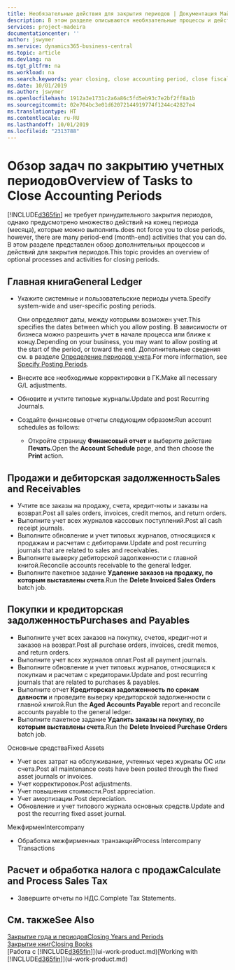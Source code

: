 ```yaml
---
title: Необязательные действия для закрытия периодов | Документация Майкрософт
description: В этом разделе описываются необязательные процессы и действия по закрытию учетных периодов в Business Central.
services: project-madeira
documentationcenter: ''
author: jswymer
ms.service: dynamics365-business-central
ms.topic: article
ms.devlang: na
ms.tgt_pltfrm: na
ms.workload: na
ms.search.keywords: year closing, close accounting period, close fiscal year, aging, creditor payments, vendor payments
ms.date: 10/01/2019
ms.author: jswymer
ms.openlocfilehash: 1912a3e1731c2a6a86c5fd5eb93c7e2bf2ff8a1b
ms.sourcegitcommit: 02e704bc3e01d62072144919774f1244c42827e4
ms.translationtype: HT
ms.contentlocale: ru-RU
ms.lasthandoff: 10/01/2019
ms.locfileid: "2313788"
---
```

# <a name="overview-of-tasks-to-close-accounting-periods"></a><span data-ttu-id="2544b-103">Обзор задач по закрытию учетных периодов</span><span class="sxs-lookup"><span data-stu-id="2544b-103">Overview of Tasks to Close Accounting Periods</span></span>
[!INCLUDE[d365fin](includes/d365fin_md.md)] <span data-ttu-id="2544b-104">не требует принудительного закрытия периодов, однако предусмотрено множество действий на конец периода (месяца), которые можно выполнить.</span><span class="sxs-lookup"><span data-stu-id="2544b-104">does not force you to close periods, however, there are many period-end (month-end) activities that you can do.</span></span> <span data-ttu-id="2544b-105">В этом разделе представлен обзор дополнительных процессов и действий для закрытия периодов.</span><span class="sxs-lookup"><span data-stu-id="2544b-105">This topic provides an overview of optional processes and activities for closing periods.</span></span>  

## <a name="general-ledger"></a><span data-ttu-id="2544b-106">Главная книга</span><span class="sxs-lookup"><span data-stu-id="2544b-106">General Ledger</span></span>
* <span data-ttu-id="2544b-107">Укажите системные и пользовательские периоды учета.</span><span class="sxs-lookup"><span data-stu-id="2544b-107">Specify system-wide and user-specific posting periods.</span></span>  

    <span data-ttu-id="2544b-108">Они определяют даты, между которыми возможен учет.</span><span class="sxs-lookup"><span data-stu-id="2544b-108">This specifies the dates between which you allow posting.</span></span> <span data-ttu-id="2544b-109">В зависимости от бизнеса можно разрешить учет в начале процесса или ближе к концу.</span><span class="sxs-lookup"><span data-stu-id="2544b-109">Depending on your business, you may want to allow posting at the start of the period, or toward the end.</span></span> <span data-ttu-id="2544b-110">Дополнительные сведения см. в разделе [Определение периодов учета](finance-how-specify-posting-periods.md).</span><span class="sxs-lookup"><span data-stu-id="2544b-110">For more information, see [Specify Posting Periods](finance-how-specify-posting-periods.md).</span></span>  
* <span data-ttu-id="2544b-111">Внесите все необходимые корректировки в ГК.</span><span class="sxs-lookup"><span data-stu-id="2544b-111">Make all necessary G/L adjustments.</span></span>  
* <span data-ttu-id="2544b-112">Обновите и учтите типовые журналы.</span><span class="sxs-lookup"><span data-stu-id="2544b-112">Update and post Recurring Journals.</span></span>  
  <!--* Process Consolidations-->
* <span data-ttu-id="2544b-113">Создайте финансовые отчеты следующим образом:</span><span class="sxs-lookup"><span data-stu-id="2544b-113">Run account schedules as follows:</span></span>  
  * <span data-ttu-id="2544b-114">Откройте страницу **Финансовый отчет** и выберите действие **Печать**.</span><span class="sxs-lookup"><span data-stu-id="2544b-114">Open the **Account Schedule** page, and then choose the **Print** action.</span></span>  

## <a name="sales-and-receivables"></a><span data-ttu-id="2544b-115">Продажи и дебиторская задолженность</span><span class="sxs-lookup"><span data-stu-id="2544b-115">Sales and Receivables</span></span>
* <span data-ttu-id="2544b-116">Учтите все заказы на продажу, счета, кредит-ноты и заказы на возврат.</span><span class="sxs-lookup"><span data-stu-id="2544b-116">Post all sales orders, invoices, credit memos, and return orders.</span></span>  
* <span data-ttu-id="2544b-117">Выполните учет всех журналов кассовых поступлений.</span><span class="sxs-lookup"><span data-stu-id="2544b-117">Post all cash receipt journals.</span></span>  
* <span data-ttu-id="2544b-118">Выполните обновление и учет типовых журналов, относящихся к продажам и расчетам с дебиторами.</span><span class="sxs-lookup"><span data-stu-id="2544b-118">Update and post recurring journals that are related to sales and receivables.</span></span>  
* <span data-ttu-id="2544b-119">Выполните выверку дебиторской задолженности с главной книгой.</span><span class="sxs-lookup"><span data-stu-id="2544b-119">Reconcile accounts receivable to the general ledger.</span></span>  
* <span data-ttu-id="2544b-120">Выполните пакетное задание **Удаление заказов на продажу, по которым выставлены счета**.</span><span class="sxs-lookup"><span data-stu-id="2544b-120">Run the **Delete Invoiced Sales Orders** batch job.</span></span>  

## <a name="purchases-and-payables"></a><span data-ttu-id="2544b-121">Покупки и кредиторская задолженность</span><span class="sxs-lookup"><span data-stu-id="2544b-121">Purchases and Payables</span></span>
* <span data-ttu-id="2544b-122">Выполните учет всех заказов на покупку, счетов, кредит-нот и заказов на возврат.</span><span class="sxs-lookup"><span data-stu-id="2544b-122">Post all purchase orders, invoices, credit memos, and return orders.</span></span>  
* <span data-ttu-id="2544b-123">Выполните учет всех журналов оплат.</span><span class="sxs-lookup"><span data-stu-id="2544b-123">Post all payment journals.</span></span>  
* <span data-ttu-id="2544b-124">Выполните обновление и учет типовых журналов, относящихся к покупкам и расчетам с кредиторами.</span><span class="sxs-lookup"><span data-stu-id="2544b-124">Update and post recurring journals that are related to purchases & payables.</span></span>  
* <span data-ttu-id="2544b-125">Выполните отчет **Кредиторская задолженность по срокам давности** и проведите выверку кредиторской задолженности с главной книгой.</span><span class="sxs-lookup"><span data-stu-id="2544b-125">Run the **Aged Accounts Payable** report and reconcile accounts payable to the general ledger.</span></span>  
* <span data-ttu-id="2544b-126">Выполните пакетное задание **Удалить заказы на покупку, по которым выставлены счета**.</span><span class="sxs-lookup"><span data-stu-id="2544b-126">Run the **Delete Invoiced Purchase Orders** batch job.</span></span>  

<span data-ttu-id="2544b-127">Основные средства</span><span class="sxs-lookup"><span data-stu-id="2544b-127">Fixed Assets</span></span>
* <span data-ttu-id="2544b-128">Учет всех затрат на обслуживание, учтенных через журналы ОС или счета.</span><span class="sxs-lookup"><span data-stu-id="2544b-128">Post all maintenance costs have been posted through the fixed asset journals or invoices.</span></span>
* <span data-ttu-id="2544b-129">Учет корректировок.</span><span class="sxs-lookup"><span data-stu-id="2544b-129">Post adjustments.</span></span>
* <span data-ttu-id="2544b-130">Учет повышения стоимости.</span><span class="sxs-lookup"><span data-stu-id="2544b-130">Post appreciation.</span></span>
* <span data-ttu-id="2544b-131">Учет амортизации.</span><span class="sxs-lookup"><span data-stu-id="2544b-131">Post depreciation.</span></span>
* <span data-ttu-id="2544b-132">Обновление и учет типового журнала основных средств.</span><span class="sxs-lookup"><span data-stu-id="2544b-132">Update and post the recurring fixed asset journal.</span></span>

<span data-ttu-id="2544b-133">Межфирмен</span><span class="sxs-lookup"><span data-stu-id="2544b-133">Intercompany</span></span>
* <span data-ttu-id="2544b-134">Обработка межфирменных транзакций</span><span class="sxs-lookup"><span data-stu-id="2544b-134">Process Intercompany Transactions</span></span>

## <a name="calculate-and-process-sales-tax"></a><span data-ttu-id="2544b-135">Расчет и обработка налога с продаж</span><span class="sxs-lookup"><span data-stu-id="2544b-135">Calculate and Process Sales Tax</span></span>
* <span data-ttu-id="2544b-136">Завершите отчеты по НДС.</span><span class="sxs-lookup"><span data-stu-id="2544b-136">Complete Tax Statements.</span></span>  

## <a name="see-also"></a><span data-ttu-id="2544b-137">См. также</span><span class="sxs-lookup"><span data-stu-id="2544b-137">See Also</span></span>
[<span data-ttu-id="2544b-138">Закрытие года и периодов</span><span class="sxs-lookup"><span data-stu-id="2544b-138">Closing Years and Periods</span></span>](year-close-years-periods.md)  
[<span data-ttu-id="2544b-139">Закрытие книг</span><span class="sxs-lookup"><span data-stu-id="2544b-139">Closing Books</span></span>](year-close-books.md)  
<span data-ttu-id="2544b-140">[Работа с [!INCLUDE[d365fin](includes/d365fin_md.md)]](ui-work-product.md)</span><span class="sxs-lookup"><span data-stu-id="2544b-140">[Working with [!INCLUDE[d365fin](includes/d365fin_md.md)]](ui-work-product.md)</span></span>
